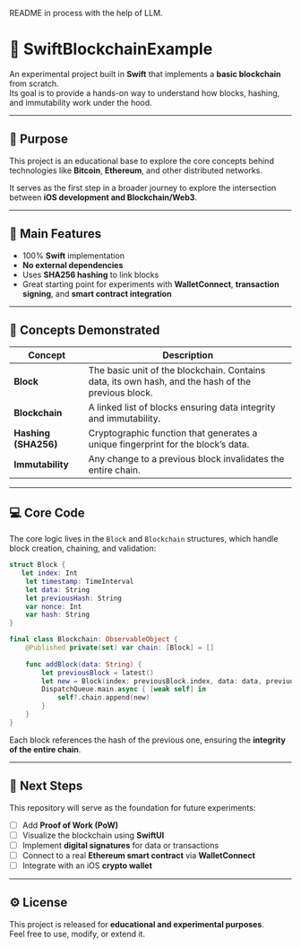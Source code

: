 README in process with the help of LLM.
# 🧱 SwiftBlockchainExample

An experimental project built in **Swift** that implements a **basic blockchain** from scratch.  
Its goal is to provide a hands-on way to understand how blocks, hashing, and immutability work under the hood.

---

## 🎯 Purpose

This project is an educational base to explore the core concepts behind technologies like **Bitcoin**, **Ethereum**, and other distributed networks.

It serves as the first step in a broader journey to explore the intersection between **iOS development and Blockchain/Web3**.

---

## 🧩 Main Features

- 100% **Swift** implementation  
- **No external dependencies**  
- Uses **SHA256 hashing** to link blocks  
- Great starting point for experiments with **WalletConnect**, **transaction signing**, and **smart contract integration**

---

## 🧠 Concepts Demonstrated

| Concept | Description |
|----------|--------------|
| **Block** | The basic unit of the blockchain. Contains data, its own hash, and the hash of the previous block. |
| **Blockchain** | A linked list of blocks ensuring data integrity and immutability. |
| **Hashing (SHA256)** | Cryptographic function that generates a unique fingerprint for the block’s data. |
| **Immutability** | Any change to a previous block invalidates the entire chain. |

---

## 💻 Core Code

The core logic lives in the `Block` and `Blockchain` structures, which handle block creation, chaining, and validation:

```swift
struct Block {
   let index: Int
    let timestamp: TimeInterval
    let data: String
    let previousHash: String
    var nonce: Int
    var hash: String
}
```

```swift
final class Blockchain: ObservableObject {
    @Published private(set) var chain: [Block] = []
    
    func addBlock(data: String) {
        let previousBlock = latest()
        let new = Block(index: previousBlock.index, data: data, previuosHash: previousBlock.hash, difficulty: difficulty)
        DispatchQueue.main.async { [weak self] in
            self?.chain.append(new)
        }
    }
}
```

Each block references the hash of the previous one, ensuring the **integrity of the entire chain**.

---

## 🧭 Next Steps

This repository will serve as the foundation for future experiments:

- [ ] Add **Proof of Work (PoW)**
- [ ] Visualize the blockchain using **SwiftUI**
- [ ] Implement **digital signatures** for data or transactions
- [ ] Connect to a real **Ethereum smart contract** via **WalletConnect**
- [ ] Integrate with an iOS **crypto wallet**

---

## ⚙️ License

This project is released for **educational and experimental purposes**.  
Feel free to use, modify, or extend it.
